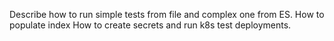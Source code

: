 Describe how to run simple tests from file and complex one from ES.
How to populate index
How to create secrets and run k8s test deployments.
